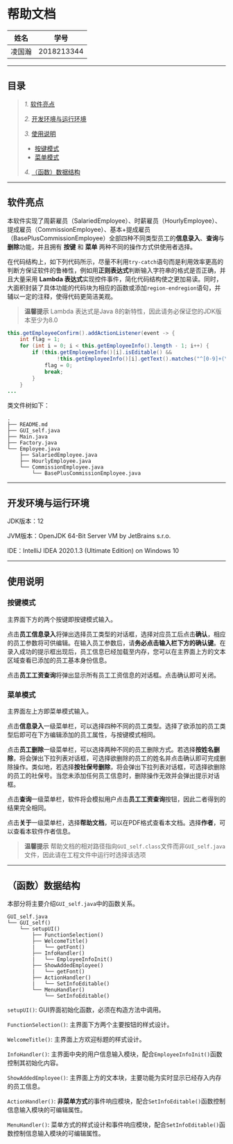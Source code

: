 # 帮助文档

| 姓名   | 学号       |
| ------ | ---------- |
| 凌国瀚 | 2018213344 |

---

## 目录

<!-- TOC -->
>
> *1.* [软件亮点](#软件亮点)
>
> *2.* [开发环境与运行环境](#开发环境与运行环境)
>
> *3.* [使用说明](#使用说明)
>   - [按键模式](#按键模式)
>   - [菜单模式](#菜单模式)
> 
> *4.* [（函数）数据结构](#（函数）数据结构)
<!-- /TOC -->

---

## 软件亮点

本软件实现了周薪雇员（SalariedEmployee）、时薪雇员（HourlyEmployee）、提成雇员（CommissionEmployee）、基本+提成雇员（BasePlusCommissionEmployee）全部四种不同类型员工的**信息录入**、**查询**与**删除**功能，并且拥有 **按键** 和 **菜单** 两种不同的操作方式供使用者选择。

在代码结构上，如下列代码所示，尽量不利用`try-catch`语句而是利用效率更高的判断方保证软件的鲁棒性，例如用**正则表达式**判断输入字符串的格式是否正确，并且大量采用 **Lambda 表达式**实现控件事件，简化代码结构使之更加易读。同时，大面积封装了具体功能的代码块为相应的函数或添加`region-endregion`语句，并辅以一定的注释，使得代码更简洁美观。

> **温馨提示** 
> Lambda 表达式是Java 8的新特性，因此请务必保证您的JDK版本至少为8.0

```java
this.getEmployeeConfirm().addActionListener(event -> {
    int flag = 1;
    for (int i = 0; i < this.getEmployeeInfo().length - 1; i++) {
        if (this.getEmployeeInfo()[i].isEditable() &&
                !this.getEmployeeInfo()[i].getText().matches("^[0-9]+(\\.?)[0-9]*$")) {
            flag = 0;
            break;
        }
    }
...
```

类文件树如下：

    .
    ├── README.md
    ├── GUI_self.java
    ├── Main.java
    ├── Factory.java
    └── Employee.java
        ├── SalariedEmployee.java
        ├── HourlyEmployee.java
        └── CommissionEmployee.java
            └── BasePlusCommissionEmployee.java

---

## 开发环境与运行环境

JDK版本：12

JVM版本：OpenJDK 64-Bit Server VM by JetBrains s.r.o.

IDE：IntelliJ IDEA 2020.1.3 (Ultimate Edition) on Windows 10

---

## 使用说明

### 按键模式

主界面下方的两个按键即按键模式输入。

点击**员工信息录入**将弹出选择员工类型的对话框，选择对应员工后点击**确认**，相应的员工参数将可供编辑。在输入员工参数后，请**务必点击输入栏下方的确认键**。在录入成功的提示框出现后，员工信息已经加载至内存，您可以在主界面上方的文本区域查看已添加的员工基本身份信息。

点击**员工工资查询**将弹出显示所有员工工资信息的对话框。点击确认即可关闭。

### 菜单模式

主界面左上方即菜单模式输入。

点击**信息录入**一级菜单栏，可以选择四种不同的员工类型。选择了欲添加的员工类型后即可在下方编辑添加的员工属性，与按键模式相同。

点击**员工删除**一级菜单栏，可以选择两种不同的员工删除方式。若选择**按姓名删除**，将会弹出下拉列表对话框，可选择欲删除的员工的姓名并点击确认即可完成删除操作。类似地，若选择**按社保号删除**，将会弹出下拉列表对话框，可选择欲删除的员工的社保号。当您未添加任何员工信息时，删除操作无效并会弹出提示对话框。

点击**查询**一级菜单栏，软件将会模拟用户点击**员工工资查询**按钮，因此二者得到的结果完全相同。

点击**关于**一级菜单栏，选择**帮助文档**，可以在PDF格式查看本文档。选择**作者**，可以查看本软件作者信息。

> **温馨提示** 
> 帮助文档的相对路径指向`GUI_self.class`文件而非`GUI_self.java`文件，因此请在工程文件中运行时选择该选项

---

## （函数）数据结构

本部分将主要介绍`GUI_self.java`中的函数关系。

    GUI_self.java
    └── GUI_self()
        └── setupUI()
            ├── FunctionSelection()
            ├── WelcomeTitle()
            |   └── getFont()
            ├── InfoHandler()
            |   └── EmployeeInfoInit()
            ├── ShowAddedEmployee()
            |   └── getFont()
            ├── ActionHandler()
            |   └── SetInfoEditable()
            └── MenuHandler()
                └── SetInfoEditable()

`setupUI()`: GUI界面初始化函数，必须在构造方法中调用。

`FunctionSelection()`: 主界面下方两个主要按钮的样式设计。

`WelcomeTitle()`: 主界面上方欢迎标题的样式设计。

`InfoHandler()`: 主界面中央的用户信息输入模块，配合`EmployeeInfoInit()`函数控制其初始化内容。

`ShowAddedEmployee()`: 主界面上方的文本块，主要功能为实时显示已经存入内存的员工信息。

`ActionHandler()`: **非菜单方式**的事件响应模块，配合`SetInfoEditable()`函数控制信息输入模块的可编辑属性。

`MenuHandler()`: 菜单方式的样式设计和事件响应模块，配合`SetInfoEditable()`函数控制信息输入模块的可编辑属性。
